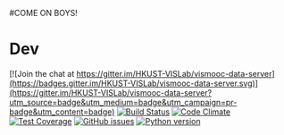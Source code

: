 #COME ON BOYS!

Dev
===
[![Join the chat at https://gitter.im/HKUST-VISLab/vismooc-data-server](https://badges.gitter.im/HKUST-VISLab/vismooc-data-server.svg)](https://gitter.im/HKUST-VISLab/vismooc-data-server?utm_source=badge&utm_medium=badge&utm_campaign=pr-badge&utm_content=badge)
[![Build Status](https://travis-ci.org/HKUST-VISLab/vismooc-data-server.svg?branch=dev)](https://travis-ci.org/HKUST-VISLab/vismooc-data-server)
[![Code Climate](https://codeclimate.com/repos/59362adecba845025b001090/badges/1a4b37a38c94b08b2cb2/gpa.svg)](https://codeclimate.com/repos/59362adecba845025b001090/feed)
[![Test Coverage](https://codeclimate.com/repos/59362adecba845025b001090/badges/1a4b37a38c94b08b2cb2/coverage.svg)](https://codeclimate.com/repos/59362adecba845025b001090/coverage)
[![GitHub issues](https://img.shields.io/github/issues/HKUST-VISLab/vismooc-data-server.svg)](https://github.com/HKUST-VISLab/vismooc-data-server/issues)
[![Python version](https://img.shields.io/badge/python-3.5-blue.svg)](http://vis.cse.ust.hk/)
